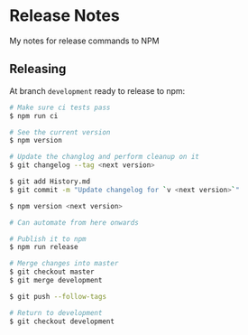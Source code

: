 # Release Notes

My notes for release commands to NPM

## Releasing

At branch `development` ready to release to npm:

``` bash
# Make sure ci tests pass
$ npm run ci

# See the current version
$ npm version

# Update the changlog and perform cleanup on it
$ git changelog --tag <next version>

$ git add History.md
$ git commit -m "Update changelog for `v <next version>`"

$ npm version <next version>

# Can automate from here onwards

# Publish it to npm
$ npm run release

# Merge changes into master
$ git checkout master
$ git merge development

$ git push --follow-tags

# Return to development
$ git checkout development
```
